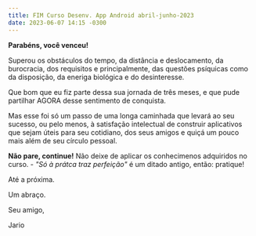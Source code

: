```yaml
---
title: FIM Curso Desenv. App Android abril-junho-2023
date: 2023-06-07 14:15 -0300
---
```


**Parabéns, você venceu!**

Superou os obstáculos do tempo, da distância e deslocamento, da burocracia, dos requisitos e principalmente, das questões psíquicas como da disposição, da eneriga biológica e do desinteresse.

Que bom que eu fiz parte dessa sua jornada de três meses, e que pude partilhar AGORA desse sentimento de conquista.

Mas esse foi só um passo de uma longa caminhada que levará ao seu sucesso, ou pelo menos, à satisfação intelectual de construir aplicativos que sejam úteis para seu cotidiano, dos seus amigos e quiçá um pouco mais além de seu círculo pessoal.

**Não pare, continue!** Não deixe de aplicar os conhecimenos adquiridos no curso. - *"Só à prátca traz perfeição"* é um ditado antigo, então: pratique!

Até a próxima.

Um abraço.

Seu amigo, 

Jario
